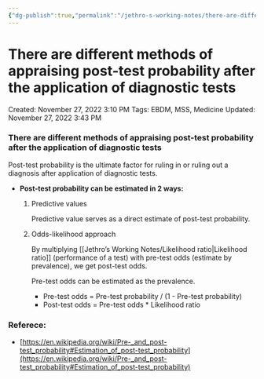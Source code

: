 ```yaml
---
{"dg-publish":true,"permalink":"/jethro-s-working-notes/there-are-different-methods-of-appraising-post-tes/","dgPassFrontmatter":true}
---
```



# There are different methods of appraising post-test probability after the application of diagnostic tests

Created: November 27, 2022 3:10 PM
Tags: EBDM, MSS, Medicine
Updated: November 27, 2022 3:43 PM

### There are different methods of appraising post-test probability after the application of diagnostic tests

Post-test probability is the ultimate factor for ruling in or ruling out a diagnosis after application of diagnostic tests.

- **************************Post-test probability can be estimated in 2 ways:**************************
    1. Predictive values
        
        Predictive value serves as a direct estimate of post-test probability.
        
    2. Odds-likelihood approach
        
        By multiplying [[Jethro’s Working Notes/Likelihood ratio\|Likelihood ratio]] (performance of a test) with pre-test odds (estimate by prevalence), we get post-test odds.
        
        Pre-test odds can be estimated as the prevalence.
        
        - Pre-test odds = Pre-test probability / (1 - Pre-test probability)
        - Post-test odds = Pre-test odds * Likelihood ratio

### Referece:

- [https://en.wikipedia.org/wiki/Pre-_and_post-test_probability#Estimation_of_post-test_probability](https://en.wikipedia.org/wiki/Pre-_and_post-test_probability#Estimation_of_post-test_probability)